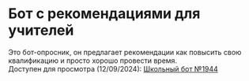 # Бот с рекомендациями для учителей

Это бот-опросник, он предлагает рекомендации как повысить свою квалификацию и просто хорошо провести время.  
Доступен для просмотра (12/09/2024): [Школьный бот №1944](https://t.me/Tutor1944_bot)